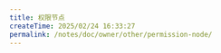 ```yaml
---
title: 权限节点
createTime: 2025/02/24 16:33:27
permalink: /notes/doc/owner/other/permission-node/
---
```

